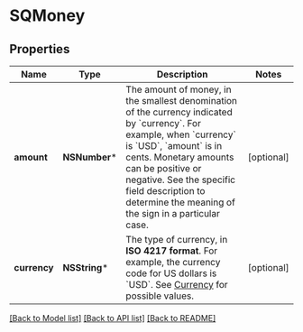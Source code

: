 # SQMoney

## Properties
Name | Type | Description | Notes
------------ | ------------- | ------------- | -------------
**amount** | **NSNumber*** | The amount of money, in the smallest denomination of the currency indicated by &#x60;currency&#x60;. For example, when &#x60;currency&#x60; is &#x60;USD&#x60;, &#x60;amount&#x60; is in cents. Monetary amounts can be positive or negative. See the specific field description to determine the meaning of the sign in a particular case. | [optional] 
**currency** | **NSString*** | The type of currency, in __ISO 4217 format__. For example, the currency code for US dollars is &#x60;USD&#x60;.  See [Currency](https://developer.squareup.com/reference/square_2023-10-18/enums/Currency) for possible values. | [optional] 

[[Back to Model list]](../README.md#documentation-for-models) [[Back to API list]](../README.md#documentation-for-api-endpoints) [[Back to README]](../README.md)


